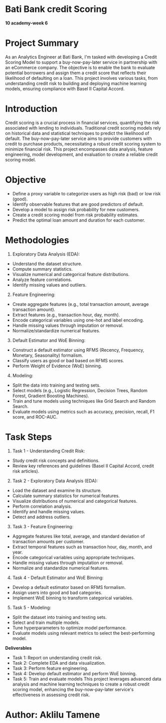 # Bati Bank credit Scoring
**10 academy-week 6**

# Project Summary
As an Analytics Engineer at Bati Bank, I'm tasked with developing a Credit Scoring Model to support a buy-now-pay-later service in partnership with an eCommerce company. The objective is to enable the bank to evaluate potential borrowers and assign them a credit score that reflects their likelihood of defaulting on a loan. This project involves various tasks, from understanding credit risk to building and deploying machine learning models, ensuring compliance with Basel II Capital Accord.

# Introduction
Credit scoring is a crucial process in financial services, quantifying the risk associated with lending to individuals. Traditional credit scoring models rely on historical data and statistical techniques to predict the likelihood of default. The buy-now-pay-later service aims to provide customers with credit to purchase products, necessitating a robust credit scoring system to minimize financial risk. This project encompasses data analysis, feature engineering, model development, and evaluation to create a reliable credit scoring model.

# Objective
- Define a proxy variable to categorize users as high risk (bad) or low risk (good).
- Identify observable features that are good predictors of default.
- Develop a model to assign risk probability for new customers.
- Create a credit scoring model from risk probability estimates.
- Predict the optimal loan amount and duration for each customer.

# Methodologies

1. Exploratory Data Analysis (EDA):

 - Understand the dataset structure.
 - Compute summary statistics.
 - Visualize numerical and categorical feature distributions.
 - Analyze feature correlations.
 - Identify missing values and outliers.
2. Feature Engineering:

 - Create aggregate features (e.g., total transaction amount, average transaction amount).
 - Extract features (e.g., transaction hour, day, month).
 - Encode categorical variables using one-hot and label encoding.
 - Handle missing values through imputation or removal.
 - Normalize/standardize numerical features.
3. Default Estimator and WoE Binning:

 - Construct a default estimator using RFMS (Recency, Frequency, Monetary, Seasonality) formalism.
 - Classify users as good or bad based on RFMS scores.
 - Perform Weight of Evidence (WoE) binning.
4. Modeling:

 - Split the data into training and testing sets.
 - Select models (e.g., Logistic Regression, Decision Trees, Random Forest, Gradient Boosting Machines).
 - Train and tune models using techniques like Grid Search and Random Search.
 - Evaluate models using metrics such as accuracy, precision, recall, F1 score, and ROC-AUC.

# Task Steps

1. Task 1 - Understanding Credit Risk:

 - Study credit risk concepts and definitions.
 - Review key references and guidelines (Basel II Capital Accord, credit risk articles).
2. Task 2 - Exploratory Data Analysis (EDA):

 - Load the dataset and examine its structure.
 - Calculate summary statistics for numerical features.
 - Visualize distributions of numerical and categorical features.
 - Perform correlation analysis.
 - Identify and handle missing values.
 - Detect and address outliers.
3. Task 3 - Feature Engineering:

 - Aggregate features like total, average, and standard deviation of transaction amounts per customer.
 - Extract temporal features such as transaction hour, day, month, and year.
 - Encode categorical variables using appropriate techniques.
 - Handle missing values through imputation or removal.
 - Normalize and standardize numerical features.
4. Task 4 - Default Estimator and WoE Binning:

 - Develop a default estimator based on RFMS formalism.
 - Assign users into good and bad categories.
 - Implement WoE binning to transform categorical variables.
5. Task 5 - Modeling:

 - Split the dataset into training and testing sets.
 - Select and train multiple models.
 - Tune hyperparameters to optimize model performance.
 - Evaluate models using relevant metrics to select the best-performing model.

**Deliverables**
- Task 1: Report on understanding credit risk.
- Task 2: Complete EDA and data visualization.
- Task 3: Perform feature engineering.
- Task 4: Develop default estimator and perform WoE binning.
- Task 5: Train and evaluate models
This project leverages advanced data analysis and machine learning techniques to create a robust credit scoring model, enhancing the buy-now-pay-later service's effectiveness in assessing credit risk.

# Author: Aklilu Tamene
